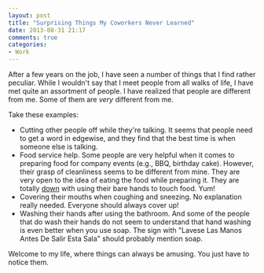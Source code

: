 ```yaml
---
layout: post
title: "Surprising Things My Coworkers Never Learned"
date: 2013-08-31 21:17
comments: true
categories: 
- Work
---
```

After a few years on the job, I have seen a number of things that I find rather peculiar.  While I wouldn't say that I meet people from all walks of life, I have met quite an assortment of people.  I have realized that people are different from me.  Some of them are _very_ different from me.  

Take these examples:

* Cutting other people off while they're talking.  It seems that people need to get a word in edgewise, and they find that the best time is when someone else is talking.
* Food service help.  Some people are very helpful when it comes to preparing food for company events (e.g., BBQ, birthday cake).  However, their grasp of cleanliness seems to be different from mine.  They are very open to the idea of eating the food while preparing it.  They are totally [down](http://go.gtww.net/14hQQik) with using their bare hands to touch food.  Yum!
* Covering their mouths when coughing and sneezing.  No explanation really needed.  Everyone should always cover up!
* Washing their hands after using the bathroom.  And some of the people that do wash their hands do not seem to understand that hand washing is even better when you use soap.  The sign with "Lavese Las Manos Antes De Salir Esta Sala" should probably mention soap.

Welcome to my life, where things can always be amusing.  You just have to notice them.
